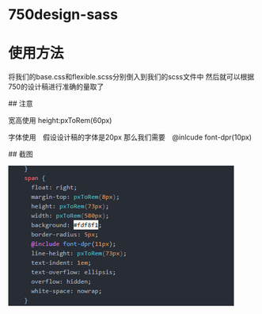 # 750design-sass
# 使用方法
<p>将我们的base.css和flexible.scss分别倒入到我们的scss文件中 然后就可以根据750的设计稿进行准确的量取了</p>
## 注意
<p>宽高使用  height:pxToRem(60px)</p>
<p>字体使用　假设设计稿的字体是20px 那么我们需要　@inlcude font-dpr(10px)</p>
## 截图
<p><img src='./importCss/img.png' /></p>
